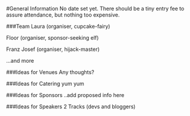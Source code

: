 #General Information
No date set yet.
There should be a tiny entry fee to assure attendance, but nothing too expensive.

###Team
Laura (organiser, cupcake-fairy)

Floor (organiser, sponsor-seeking elf)

Franz Josef (organiser, hijack-master)

...and more


###Ideas for Venues
Any thoughts?

###Ideas for Catering
yum yum

###Ideas for Sponsors
..add proposed info here

###Ideas for Speakers
2 Tracks (devs and bloggers)

